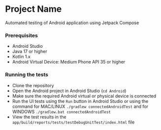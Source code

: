 # Project Name

Automated testing of Android application using Jetpack Compose

### Prerequisites
- Android Studio
- Java 17 or higher
- Kotlin 1.x
- Android Virtual Device: Medium Phone API 35 or higher

### Running the tests
- Clone the repository
- Open the Android project in Android Studio (`cd Android`)
- Make sure the required Android virtual or physical device is connected
- Run the UI tests using the `Run` button in Android Studio or using the command for MAC/LINUX `./gradlew connectedAndroidTest` and for WINDOWS `./gradlew.bat connectedAndroidTest`
- View the test results in the `app/build/reports/tests/testDebugUnitTest/index.html` file
